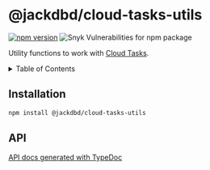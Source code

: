 # @jackdbd/cloud-tasks-utils

[![npm version](https://badge.fury.io/js/@jackdbd%2Fcloud-tasks-utils.svg)](https://badge.fury.io/js/@jackdbd%2Fcloud-tasks-utils)
![Snyk Vulnerabilities for npm package](https://img.shields.io/snyk/vulnerabilities/npm/@jackdbd%2Fcloud-tasks-utils)

Utility functions to work with [Cloud Tasks](https://cloud.google.com/tasks/docs).

<!-- START doctoc generated TOC please keep comment here to allow auto update -->
<!-- DON'T EDIT THIS SECTION, INSTEAD RE-RUN doctoc TO UPDATE -->
<details><summary>Table of Contents</summary>

- [Installation](#installation)
- [API](#api)

<!-- END doctoc generated TOC please keep comment here to allow auto update -->
</details>

## Installation

```sh
npm install @jackdbd/cloud-tasks-utils
```

## API

[API docs generated with TypeDoc](https://jackdbd.github.io/calderone/cloud-tasks-utils/)

